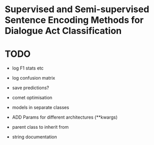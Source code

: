 # Supervised and Semi-supervised Sentence Encoding Methods for Dialogue Act Classification

# TODO

- log F1 stats etc
- log confusion matrix
- save predictions?


- comet optimisation


- models in separate classes 
- ADD Params for different architectures (**kwargs) 
- parent class to inherit from
- string documentation